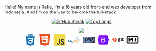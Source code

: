 <p>
Hello! My name is Rafie, I'm a 16 years old front-end web developer from Indonesia. And I'm on the way to become the full-stack
</p>

<div align="center">

[![GitHub Streak](http://github-readme-streak-stats.herokuapp.com?user=muraft&theme=dark&background=000000)](https://git.io/streak-stats)
[![Top Langs](https://github-readme-stats.vercel.app/api/top-langs/?username=muraft&layout=compact&theme=vision-friendly-dark)](https://github.com/anuraghazra/github-readme-stats)

<img src="https://www.codewars.com/users/COOLRAPTOR08/badges/large"/>
<br/>
  <img src="https://github.com/devicons/devicon/blob/master/icons/css3/css3-plain-wordmark.svg"  title="CSS3" alt="CSS" width="40" height="40"/>&nbsp;
  <img src="https://github.com/devicons/devicon/blob/master/icons/html5/html5-original.svg" title="HTML5" alt="HTML" width="40" height="40"/>&nbsp;
  <img src="https://github.com/devicons/devicon/blob/master/icons/javascript/javascript-original.svg" title="JavaScript" alt="JavaScript" width="40" height="40"/>&nbsp;
  <img src="https://github.com/devicons/devicon/blob/master/icons/mysql/mysql-original-wordmark.svg" title="MySQL"  alt="MySQL" width="40" height="40"/>&nbsp;
  <img src="https://github.com/devicons/devicon/blob/master/icons/php/php-original.svg" title="PHP" alt="PHP" width="40" height="40"/>&nbsp;
  <img src="https://github.com/devicons/devicon/blob/master/icons/bootstrap/bootstrap-original.svg" title="PHP" alt="PHP" width="40" height="40"/>&nbsp;
  <img src="https://github.com/devicons/devicon/blob/master/icons/git/git-original-wordmark.svg" title="Git" **alt="Git" width="40" height="40"/>&nbsp;
    <img src="https://github.com/devicons/devicon/blob/master/icons/markdown/markdown-original.svg" title="MarkDown" **alt="MarkDown" width="40" height="40"/>
</div>
